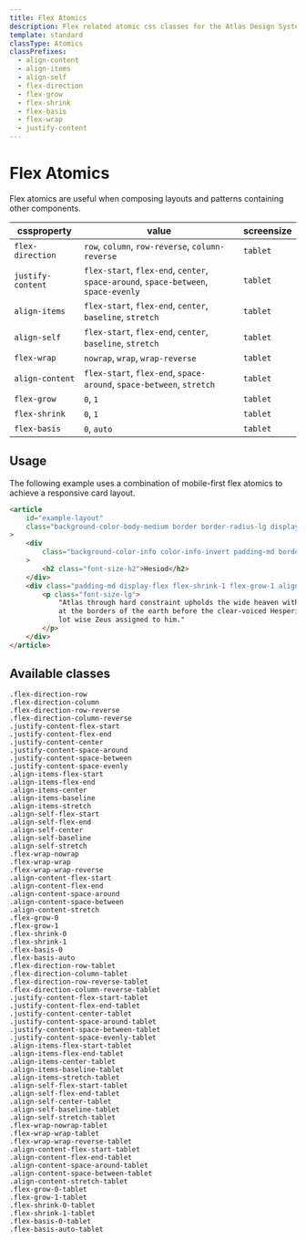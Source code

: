 ```yaml
---
title: Flex Atomics
description: Flex related atomic css classes for the Atlas Design System
template: standard
classType: Atomics
classPrefixes:
  - align-content
  - align-items
  - align-self
  - flex-direction
  - flex-grow
  - flex-shrink
  - flex-basis
  - flex-wrap
  - justify-content
---
```


# Flex Atomics

Flex atomics are useful when composing layouts and patterns containing other components.

| cssproperty       | value                                                                               | screensize |
| ----------------- | ----------------------------------------------------------------------------------- | ---------- |
| `flex-direction`  | `row`, `column`, `row-reverse`, `column-reverse`                                    | `tablet`   |
| `justify-content` | `flex-start`, `flex-end`, `center`, `space-around`, `space-between`, `space-evenly` | `tablet`   |
| `align-items`     | `flex-start`, `flex-end`, `center`, `baseline`, `stretch`                           | `tablet`   |
| `align-self`      | `flex-start`, `flex-end`, `center`, `baseline`, `stretch`                           | `tablet`   |
| `flex-wrap`       | `nowrap`, `wrap`, `wrap-reverse`                                                    | `tablet`   |
| `align-content`   | `flex-start`, `flex-end`, `space-around`, `space-between`, `stretch`                | `tablet`   |
| `flex-grow`       | `0`, `1`                                                                            | `tablet`   |
| `flex-shrink`     | `0`, `1`                                                                            | `tablet`   |
| `flex-basis`      | `0`, `auto`                                                                         | `tablet`   |

## Usage

The following example uses a combination of mobile-first flex atomics to achieve a responsive card layout.

```html
<article
	id="example-layout"
	class="background-color-body-medium border border-radius-lg display-flex flex-direction-column flex-direction-row-tablet"
>
	<div
		class="background-color-info color-info-invert padding-md border-radius-lg display-flex align-items-center flex-shrink-0 flex-grow-0 "
	>
		<h2 class="font-size-h2">Hesiod</h2>
	</div>
	<div class="padding-md display-flex flex-shrink-1 flex-grow-1 align-items-center">
		<p class="font-size-lg">
			"Atlas through hard constraint upholds the wide heaven with unwearying head and arms, standing
			at the borders of the earth before the clear-voiced Hesperides (Ladies of the West); for this
			lot wise Zeus assigned to him."
		</p>
	</div>
</article>
```

## Available classes

```atomics-filter
.flex-direction-row
.flex-direction-column
.flex-direction-row-reverse
.flex-direction-column-reverse
.justify-content-flex-start
.justify-content-flex-end
.justify-content-center
.justify-content-space-around
.justify-content-space-between
.justify-content-space-evenly
.align-items-flex-start
.align-items-flex-end
.align-items-center
.align-items-baseline
.align-items-stretch
.align-self-flex-start
.align-self-flex-end
.align-self-center
.align-self-baseline
.align-self-stretch
.flex-wrap-nowrap
.flex-wrap-wrap
.flex-wrap-wrap-reverse
.align-content-flex-start
.align-content-flex-end
.align-content-space-around
.align-content-space-between
.align-content-stretch
.flex-grow-0
.flex-grow-1
.flex-shrink-0
.flex-shrink-1
.flex-basis-0
.flex-basis-auto
.flex-direction-row-tablet
.flex-direction-column-tablet
.flex-direction-row-reverse-tablet
.flex-direction-column-reverse-tablet
.justify-content-flex-start-tablet
.justify-content-flex-end-tablet
.justify-content-center-tablet
.justify-content-space-around-tablet
.justify-content-space-between-tablet
.justify-content-space-evenly-tablet
.align-items-flex-start-tablet
.align-items-flex-end-tablet
.align-items-center-tablet
.align-items-baseline-tablet
.align-items-stretch-tablet
.align-self-flex-start-tablet
.align-self-flex-end-tablet
.align-self-center-tablet
.align-self-baseline-tablet
.align-self-stretch-tablet
.flex-wrap-nowrap-tablet
.flex-wrap-wrap-tablet
.flex-wrap-wrap-reverse-tablet
.align-content-flex-start-tablet
.align-content-flex-end-tablet
.align-content-space-around-tablet
.align-content-space-between-tablet
.align-content-stretch-tablet
.flex-grow-0-tablet
.flex-grow-1-tablet
.flex-shrink-0-tablet
.flex-shrink-1-tablet
.flex-basis-0-tablet
.flex-basis-auto-tablet
```
